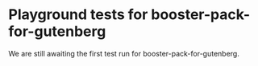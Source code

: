 # Playground tests for booster-pack-for-gutenberg
We are still awaiting the first test run for booster-pack-for-gutenberg.
